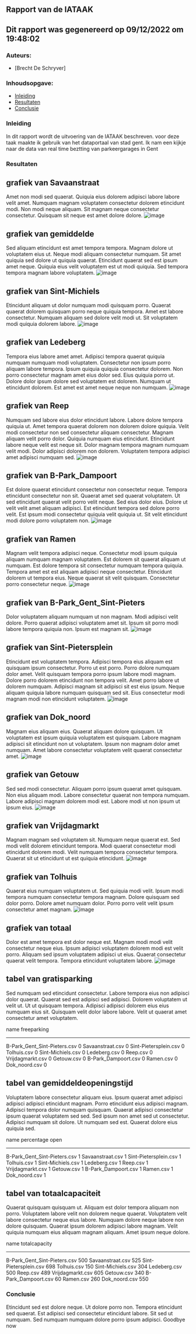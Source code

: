 ## Rapport van de IATAAK
## Dit rapport was gegenereerd op 09/12/2022 om 19:48:02

### Auteurs:
 - [Brecht De Schryver]
### Inhoudsopgave:
 - [Inleiding](#inleiding)
 - [Resultaten](#resultaten)
 - [Conclusie](#conclusie)
### Inleiding
In dit rapport wordt de uitvoering van de IATAAK beschreven. voor deze taak maakte ik gebruik van het dataportaal van stad gent. Ik nam een kijkje naar de data van real time beztting van parkeergarages in Gent
### Resultaten
## grafiek van Savaanstraat
Amet non modi sed quaerat. Quiquia eius dolorem adipisci labore labore velit amet. Numquam magnam voluptatem consectetur dolorem etincidunt modi. Non modi neque aliquam. Sit magnam neque consectetur consectetur. Quisquam sit neque est amet dolore dolore.
![image](./csvimage/Savaanstraat.csv.png)
## grafiek van gemiddelde
Sed aliquam etincidunt est amet tempora tempora. Magnam dolore ut voluptatem eius ut. Neque modi aliquam consectetur numquam. Sit amet quiquia sed dolore ut quiquia quaerat. Etincidunt quaerat sed est ipsum amet neque. Quiquia eius velit voluptatem est ut modi quiquia. Sed tempora tempora magnam labore voluptatem.
![image](./csvimage/gemiddelde.csv.png)
## grafiek van Sint-Michiels
Etincidunt aliquam ut dolor numquam modi quisquam porro. Quaerat quaerat dolorem quisquam porro neque quiquia tempora. Amet est labore consectetur. Numquam aliquam sed dolore velit modi ut. Sit voluptatem modi quiquia dolorem labore.
![image](./csvimage/Sint-Michiels.csv.png)
## grafiek van Ledeberg
Tempora eius labore amet amet. Adipisci tempora quaerat quiquia numquam numquam modi voluptatem. Consectetur non ipsum porro aliquam labore tempora. Ipsum quiquia quiquia consectetur dolorem. Non porro consectetur magnam amet eius dolor sed. Eius quiquia porro ut. Dolore dolor ipsum dolore sed voluptatem est dolorem. Numquam ut etincidunt dolorem. Est amet est amet neque neque non numquam.
![image](./csvimage/Ledeberg.csv.png)
## grafiek van Reep
Numquam sed labore eius dolor etincidunt labore. Labore dolore tempora quiquia ut. Amet tempora quaerat dolorem non dolorem dolore quiquia. Velit modi consectetur non sed consectetur aliquam consectetur. Magnam aliquam velit porro dolor. Quiquia numquam eius etincidunt. Etincidunt labore neque velit est neque sit. Dolor magnam tempora magnam numquam velit modi. Dolor adipisci dolorem non dolorem. Voluptatem tempora adipisci amet adipisci numquam sed.
![image](./csvimage/Reep.csv.png)
## grafiek van B-Park_Dampoort
Est dolore quaerat etincidunt consectetur non consectetur neque. Tempora etincidunt consectetur non sit. Quaerat amet sed quaerat voluptatem. Ut sed etincidunt quaerat velit porro velit neque. Sed eius dolor eius. Dolore ut velit velit amet aliquam adipisci. Est etincidunt tempora sed dolore porro velit. Est ipsum modi consectetur quiquia velit quiquia ut. Sit velit etincidunt modi dolore porro voluptatem non.
![image](./csvimage/B-Park_Dampoort.csv.png)
## grafiek van Ramen
Magnam velit tempora adipisci neque. Consectetur modi ipsum quiquia aliquam numquam magnam voluptatem. Est dolorem sit quaerat aliquam ut numquam. Est dolore tempora sit consectetur numquam tempora quiquia. Tempora amet est est aliquam adipisci neque consectetur. Etincidunt dolorem ut tempora eius. Neque quaerat sit velit quisquam. Consectetur porro consectetur neque.
![image](./csvimage/Ramen.csv.png)
## grafiek van B-Park_Gent_Sint-Pieters
Dolor voluptatem aliquam numquam ut non magnam. Modi adipisci velit dolore. Porro quaerat adipisci voluptatem amet sit. Ipsum sit porro modi labore tempora quiquia non. Ipsum est magnam sit.
![image](./csvimage/B-Park_Gent_Sint-Pieters.csv.png)
## grafiek van Sint-Pietersplein
Etincidunt est voluptatem tempora. Adipisci tempora eius aliquam est quisquam ipsum consectetur. Porro ut est porro. Porro dolore numquam dolor amet. Velit quisquam tempora porro ipsum labore modi magnam. Dolore porro dolorem etincidunt non tempora velit. Amet porro labore ut dolorem numquam. Adipisci magnam sit adipisci sit est eius ipsum. Neque aliquam quiquia labore numquam quisquam sed sit. Eius consectetur modi magnam modi non etincidunt voluptatem.
![image](./csvimage/Sint-Pietersplein.csv.png)
## grafiek van Dok_noord
Magnam eius aliquam eius. Quaerat aliquam dolore quisquam. Ut voluptatem est ipsum quiquia voluptatem est quisquam. Labore magnam adipisci sit etincidunt non ut voluptatem. Ipsum non magnam dolor amet numquam. Amet labore consectetur voluptatem velit quaerat consectetur amet.
![image](./csvimage/Dok_noord.csv.png)
## grafiek van Getouw
Sed sed modi consectetur. Aliquam porro ipsum quaerat amet quisquam. Non eius aliquam modi. Labore consectetur quaerat non tempora numquam. Labore adipisci magnam dolorem modi est. Labore modi ut non ipsum ut ipsum eius.
![image](./csvimage/Getouw.csv.png)
## grafiek van Vrijdagmarkt
Magnam magnam sed voluptatem sit. Numquam neque quaerat est. Sed modi velit dolorem etincidunt tempora. Modi quaerat consectetur modi etincidunt dolorem modi. Velit numquam tempora consectetur tempora. Quaerat sit ut etincidunt ut est quiquia etincidunt.
![image](./csvimage/Vrijdagmarkt.csv.png)
## grafiek van Tolhuis
Quaerat eius numquam voluptatem ut. Sed quiquia modi velit. Ipsum modi tempora numquam consectetur tempora magnam. Dolore quisquam sed dolor porro. Dolore amet numquam dolor. Porro porro velit velit ipsum consectetur amet magnam.
![image](./csvimage/Tolhuis.csv.png)
## grafiek van totaal
Dolor est amet tempora est dolor neque est. Magnam modi modi velit consectetur neque eius. Ipsum adipisci voluptatem dolorem modi est velit porro. Aliquam sed ipsum voluptatem adipisci ut eius. Quaerat consectetur quaerat velit tempora. Tempora etincidunt voluptatem labore.
![image](./csvimage/totaal.png)
## tabel van gratisparking
Sed numquam sed etincidunt consectetur. Labore tempora eius non adipisci dolor quaerat. Quaerat sed est adipisci sed adipisci. Dolorem voluptatem ut velit ut. Ut ut quisquam tempora. Adipisci adipisci dolorem eius eius numquam eius sit. Quisquam velit dolor labore labore. Velit ut quaerat amet consectetur amet voluptatem.

name                            freeparking
----------------------------  -------------
B-Park_Gent_Sint-Pieters.csv              0
Savaanstraat.csv                          0
Sint-Pietersplein.csv                     0
Tolhuis.csv                               0
Sint-Michiels.csv                         0
Ledeberg.csv                              0
Reep.csv                                  0
Vrijdagmarkt.csv                          0
Getouw.csv                                0
B-Park_Dampoort.csv                       0
Ramen.csv                                 0
Dok_noord.csv                             0
## tabel van gemiddeldeopeningstijd
Voluptatem labore consectetur aliquam eius. Ipsum quaerat amet adipisci adipisci adipisci etincidunt magnam. Porro etincidunt eius adipisci magnam. Adipisci tempora dolor numquam quisquam. Quaerat adipisci consectetur ipsum quaerat voluptatem sed sed. Sed ipsum non amet sed ut consectetur. Adipisci numquam sit dolore. Ut numquam sed est. Quaerat dolore eius quiquia sed.

name                            percentage open
----------------------------  -----------------
B-Park_Gent_Sint-Pieters.csv                  1
Savaanstraat.csv                              1
Sint-Pietersplein.csv                         1
Tolhuis.csv                                   1
Sint-Michiels.csv                             1
Ledeberg.csv                                  1
Reep.csv                                      1
Vrijdagmarkt.csv                              1
Getouw.csv                                    1
B-Park_Dampoort.csv                           1
Ramen.csv                                     1
Dok_noord.csv                                 1
## tabel van totaalcapaciteit
Quaerat quisquam quisquam ut. Aliquam est dolor tempora aliquam non porro. Voluptatem labore velit non dolorem neque quaerat. Voluptatem velit labore consectetur neque eius labore. Numquam dolore neque labore non dolore quisquam. Quaerat ipsum dolorem adipisci labore magnam. Velit quiquia numquam eius aliquam magnam aliquam. Amet ipsum neque dolore.

name                            totalcapacity
----------------------------  ---------------
B-Park_Gent_Sint-Pieters.csv              500
Savaanstraat.csv                          525
Sint-Pietersplein.csv                     698
Tolhuis.csv                               150
Sint-Michiels.csv                         304
Ledeberg.csv                              500
Reep.csv                                  489
Vrijdagmarkt.csv                          605
Getouw.csv                                340
B-Park_Dampoort.csv                        60
Ramen.csv                                 260
Dok_noord.csv                             550
### Conclusie
Etincidunt sed est dolore neque. Ut dolore porro non. Tempora etincidunt sed quaerat. Est adipisci sed consectetur etincidunt labore. Sit sed ut numquam. Sed numquam numquam dolore porro ipsum adipisci.
Goodbye now